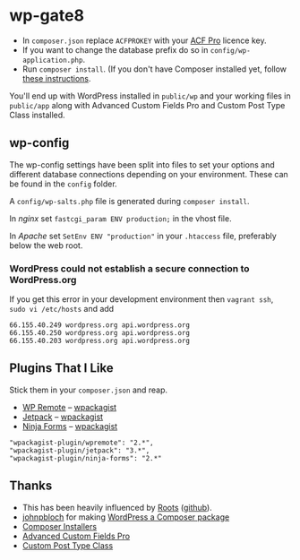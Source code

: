 
# wp-gate8

* In `composer.json` replace `ACFPROKEY` with your [ACF Pro](http://www.advancedcustomfields.com/my-account/) licence key.
* If you want to change the database prefix do so in `config/wp-application.php`.
* Run `composer install`. (If you don't have Composer installed yet, follow [these instructions](https://getcomposer.org/doc/00-intro.md#downloading-the-composer-executable).

You'll end up with WordPress installed in `public/wp` and your working files in `public/app` along with Advanced Custom Fields Pro and Custom Post Type Class installed.

## wp-config

The wp-config settings have been split into files to set your options and different database connections depending on your environment. These can be found in the `config` folder.

A `config/wp-salts.php` file is generated during `composer install`.

In _nginx_ set `fastcgi_param ENV production;` in the vhost file.

In _Apache_ set `SetEnv ENV "production"` in your `.htaccess` file, preferably below the web root.

### WordPress could not establish a secure connection to WordPress.org

If you get this error in your development environment then `vagrant ssh`, `sudo vi /etc/hosts` and add

```
66.155.40.249 wordpress.org api.wordpress.org
66.155.40.250 wordpress.org api.wordpress.org
66.155.40.203 wordpress.org api.wordpress.org
```

## Plugins That I Like

Stick them in your `composer.json` and reap.

* [WP Remote](https://wpremote.com/) – [wpackagist](http://wpackagist.org/search?q=wpremote)
* [Jetpack](http://jetpack.me/) – [wpackagist](http://wpackagist.org/search?q=jetpack)
* [Ninja Forms](https://ninjaforms.com/) – [wpackagist](http://wpackagist.org/search?q=ninja-forms)

```
"wpackagist-plugin/wpremote": "2.*",
"wpackagist-plugin/jetpack": "3.*",
"wpackagist-plugin/ninja-forms": "2.*"
```

## Thanks

* This has been heavily influenced by [Roots](https://roots.io/bedrock/) ([github](https://github.com/roots/bedrock)).
* [johnpbloch](https://github.com/johnpbloch) for making [WordPress a Composer package](https://packagist.org/packages/johnpbloch/wordpress)
* [Composer Installers](https://github.com/composer/installers)
* [Advanced Custom Fields Pro](http://www.advancedcustomfields.com/pro/)
* [Custom Post Type Class](https://github.com/jjgrainger/wp-custom-post-type-class)
